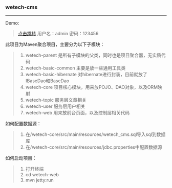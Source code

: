 ### wetech-cms

---
Demo:

> [点击跳转][1] 用户名：admin 密码：123456

 此项目为Maven聚合项目，主要分为以下子模块：
>   1. wetech-parent 是所有子模块的父类，同时也是项目聚合器，无实质代码
>   2. wetech-basic-common 主要是放一些通用工具类
>   3. wetech-basic-hibernate 对hibernate进行封装，目前就放了IBaseDao和BaseDao
>   4. wetech-core 项目核心模块，用来放POJO、DAO对象，以及ORM映射
>   5. wetech-topic 服务层文章相关
>   7. wetech-user  服务层用户相关
>   6. wetech-web  用来放前台页面，以及控制层相关代码

如何配置数据源：
>   1. 在/wetech-core/src/main/resources/wetech_cms.sql导入sql到数据库
>   2. 在/wetech-core/src/main/resources/jdbc.properties中配置数据源

如何启动项目：
>   1. 打开终端
>   2. cd wetech-web
>   3. mvn jetty:run


  [1]: http://wetech.tech/wetech-cms/
